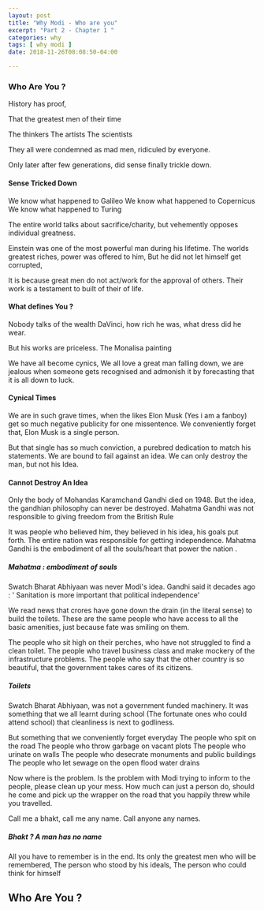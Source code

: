 ```yaml
---
layout: post
title: "Why Modi - Who are you"
excerpt: "Part 2 - Chapter 1 "
categories: why
tags: [ why modi ]
date: 2018-11-26T08:08:50-04:00

---
```


### Who Are You ?


History has proof,

That the greatest men of their time

  The thinkers
  The artists
  The scientists

They all were condemned as mad men, ridiculed by everyone.

Only later after few generations, did sense finally trickle down.


#### Sense Tricked Down

We know what happened to Galileo
We know what happened to Copernicus
We know what happened to Turing

The entire world talks about sacrifice/charity, but vehemently opposes individual greatness.

Einstein was one of the most powerful man during his lifetime.
The worlds greatest riches, power was offered to him,
But he did not let himself get corrupted,

It is because great men do not act/work for the approval of others. Their work is a testament to built of their of life.

#### What defines You ?


Nobody talks of the wealth DaVinci, how rich he was, what dress did he wear.

But his works are priceless. The Monalisa painting

We have all become cynics, We all love a great man falling down, we are jealous when someone gets recognised and admonish it by forecasting that it is all down to luck.

#### Cynical Times

We are in such grave times, when the likes Elon Musk (Yes i am a fanboy) get so much negative publicity for one missentence.
We conveniently forget that, Elon Musk is a single person.

But that single has so much conviction, a purebred dedication to match his statements. We are bound to fail against an idea. We can only destroy the man, but not his Idea.

#### Cannot Destroy An Idea

Only the body of Mohandas Karamchand Gandhi died on 1948. But the idea, the gandhian philosophy can never be destroyed.
Mahatma Gandhi was not responsible to giving freedom from the British Rule

It was people who believed him, they believed in his idea, his goals put forth. The entire nation was responsible for getting independence. Mahatma Gandhi is the embodiment of all the souls/heart that power the nation .

##### Mahatma : embodiment of souls

Swatch Bharat Abhiyaan was never Modi's idea. Gandhi said it decades ago : ' Sanitation is more important that political independence'

We read news that crores have gone down the drain (in the literal sense) to build the toilets. These are the same people who have access to all the basic amenities, just because fate was smiling on them.

The people who sit high on their perches, who have not struggled to find a clean toilet. The people who travel business class and make mockery of the infrastructure problems.
The people who say that the other country is so beautiful, that the government takes cares of its citizens.

##### Toilets

Swatch Bharat Abhiyaan, was not a government funded machinery. It was something that we all learnt during school (The fortunate ones who could attend school) that cleanliness is next to godliness.

But something that we conveniently forget everyday
The people who spit on the road
The people who throw garbage on vacant plots
The people who urinate on walls
The people who desecrate monuments and public buildings
The people who let sewage on the open flood water drains

Now where is the problem. Is the problem with Modi trying to inform to the people, please clean up your mess. How much can just a person do, should he come and pick up the wrapper on the road that you happily threw while you travelled.

Call me a bhakt, call me any name. Call anyone any names.

##### Bhakt ? A man has no name

All you have to remember is in the end. Its only the greatest men who will be remembered,
The person who stood by his ideals,
The person who could think for himself



## Who Are You ?
